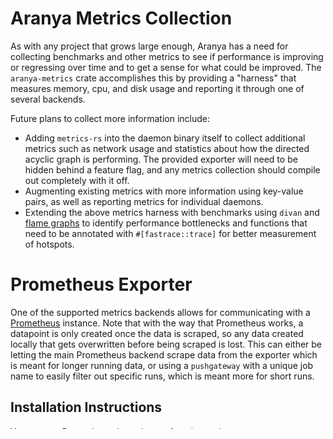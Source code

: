 # Aranya Metrics Collection

As with any project that grows large enough, Aranya has a need for collecting benchmarks and other metrics to see if performance is improving or regressing over time and to get a sense for what could be improved. The `aranya-metrics` crate accomplishes this by providing a "harness" that measures memory, cpu, and disk usage and reporting it through one of several backends.

Future plans to collect more information include:

-   Adding `metrics-rs` into the daemon binary itself to collect additional metrics such as network usage and statistics about how the directed acyclic graph is performing. The provided exporter will need to be hidden behind a feature flag, and any metrics collection should compile out completely with it off.
-   Augmenting existing metrics with more information using key-value pairs, as well as reporting metrics for individual daemons.
-   Extending the above metrics harness with benchmarks using `divan` and [flame graphs](https://www.brendangregg.com/flamegraphs.html) to identify performance bottlenecks and functions that need to be annotated with `#[fastrace::trace]` for better measurement of hotspots.

# Prometheus Exporter

One of the supported metrics backends allows for communicating with a [Prometheus](https://prometheus.io/) instance. Note that with the way that Prometheus works, a datapoint is only created once the data is scraped, so any data created locally that gets overwritten before being scraped is lost. This can either be letting the main Prometheus backend scrape data from the exporter which is meant for longer running data, or using a `pushgateway` with a unique job name to easily filter out specific runs, which is meant more for short runs.

## Installation Instructions
You can get Prometheus through your favorite package manager; on MacOS it's preferred to use [homebrew](https://brew.sh/).

### MacOS Installation
Make sure homebrew is installed, and then run [brew install prometheus](https://formulae.brew.sh/formula/prometheus).

If you need the `pushgateway` binary, it's not available using homebrew, so'll have to [download it](https://prometheus.io/download/#pushgateway) from the Prometheus website, extract it, and install it using `sudo cp pushgateway /usr/local/bin/`. Note that when you first try to run the binary, MacOS will block it from running since it hasn't been notarized. After trying to run it once, follow the instructions on [Apple's website](https://support.apple.com/en-us/102445#openanyway) to allow the binary to run anyways.

You'll also have to modify the Prometheus config file at `/opt/homebrew/etc/prometheus.yml` (or `/usr/local/etc/prometheus.yml`), with your chosen scrape interval and `pushgateway` information if you're going that route. We've provided an [example file](prometheus.yml) for use with the exporter, which you can `sudo cp prometheus.yml /opt/homebrew/etc/prometheus.yml` to replace.

Once you've configured Prometheus, you'll want to set Prometheus to start automatically: `brew services start prometheus`. If you ran that command before changing the config, run `brew services restart prometheus`.

# Collecting Metrics

The easiest way to do an `aranya-metrics` run is to simply call `cargo make metrics`, which will compile the daemon and this crate, spin up a `pushgateway`, run the example, and close everything.

After that's done and you have the job name (i.e. `aranya_demo_1751415368`), the easiest way to view the data is to go to Prometheus (`localhost:9090`), query for the job (`{job="aranya_demo_1751415368"}`), go to the graph tab, adjust the timescale to one where you can see the whole run, and you can click and drag to select a smaller range. Make sure to change the resolution to whatever your scrape interval is (the above config sets it to 100ms). You can then selectively look at categories using the list below the graph.

# Technical Details

Due to `sysinfo` only providing percentages of CPU usage at each refresh instead of raw user time/system time, we use `proc_pidinfo` on MacOS (falling back to `rusage` which only distinguishes between "self" and a generic "children") to grab CPU time and memory usage, using sysinfo for file I/O. `proc_pidinfo` and `rusage` both capture information "at the current moment" which means there isn't really a delta, whereas sysinfo's bytes_read/written is "since last refresh" so we have to aggregate it along with all previous deltas.

Basically, the "self" PID is an `aranya-client` instance (plus all metrics overhead), and since we use `Command::spawn()`, all `aranya-daemon` instances are children of the current PID which means we're allowed to access their information (`proc_pidinfo` can do weird stuff if you don't have permissions to access another process's info).

The way that we collect the metrics that are generated is using [Prometheus](https://prometheus.io/), an open source metrics collection framework. By default, Prometheus runs in a pull configuration, i.e. every so often Prometheus will scrape this process for metrics, which works for long running processes but isn't ideal for an isolated run. We instead use a separate tool provided by Prometheus called a [`pushgateway`](https://github.com/prometheus/pushgateway).

One caveat is that the `pushgateway` will continue to collect metrics until it's killed, so `cargo make metrics` spawns a `pushgateway` for the duration of the run. `aranya-metrics` generates a unique `job_name` using the current timestamp for easy querying.

`brew install protobuf` for TCP
